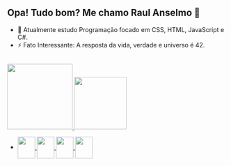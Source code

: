 ## Opa! Tudo bom? Me chamo Raul Anselmo 👋

- 🌱 Atualmente estudo Programação focado em CSS, HTML, JavaScript e C#.
- ⚡ Fato Interessante: A resposta da vida, verdade e universo é 42. 
##
<div> 
  <a href="https://github.com/RaulAnselmoDSantos">
  <img height="150cm" src="https://github-readme-stats.vercel.app/api?username=RaulAnselmoDSantos&show_icons=true&theme=tokyonight&count_private=true"/>
  <img height="120cm" src="https://github-readme-stats.vercel.app/api/top-langs/?username=RaulAnselmoDSantos&_icons=true&theme=tokyonight&layout=compact"/> 
 
</div> 

- <p>
    <img src="https://icongr.am/devicon/csharp-original.svg?size=128&color=currentColor" align="center" height="50" width="40">
    <img src="https://icongr.am/devicon/javascript-original.svg?size=128&color=currentColor" align="center" height="50" width="40">
    <img src="https://icongr.am/devicon/html5-original.svg?size=128&color=currentColor" align="center" height="50" width="40">
    <img src="https://icongr.am/devicon/css3-original.svg?size=128&color=currentColor" align="center" height="50" width="40">
</p>

